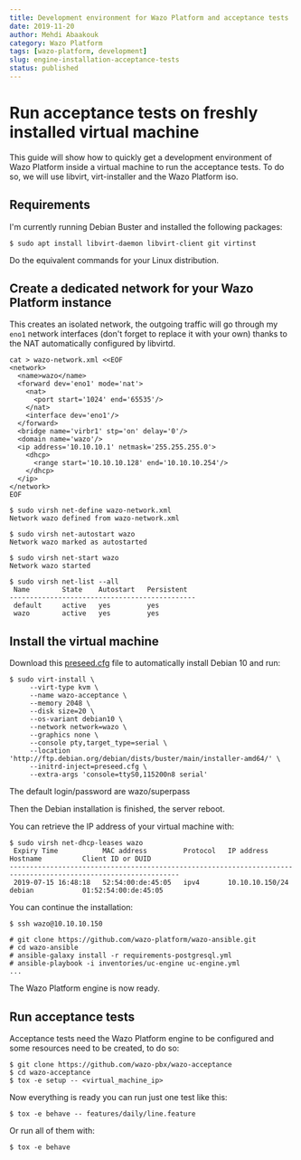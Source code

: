 ```yaml
---
title: Development environment for Wazo Platform and acceptance tests
date: 2019-11-20
author: Mehdi Abaakouk
category: Wazo Platform
tags: [wazo-platform, development]
slug: engine-installation-acceptance-tests
status: published
---
```


# Run acceptance tests on freshly installed virtual machine

This guide will show how to quickly get a development environment of
Wazo Platform inside a virtual machine to run the acceptance tests. To do so,
we will use libvirt, virt-installer and the Wazo Platform iso.

## Requirements

I'm currently running Debian Buster and installed the following packages:

```ShellSession
$ sudo apt install libvirt-daemon libvirt-client git virtinst
```

Do the equivalent commands for your Linux distribution.

## Create a dedicated network for your Wazo Platform instance

This creates an isolated network, the outgoing traffic will go through my `eno1`
network interfaces (don't forget to replace it with your own) thanks to the NAT
automatically configured by libvirtd.

```ShellSession
cat > wazo-network.xml <<EOF
<network>
  <name>wazo</name>
  <forward dev='eno1' mode='nat'>
    <nat>
      <port start='1024' end='65535'/>
    </nat>
    <interface dev='eno1'/>
  </forward>
  <bridge name='virbr1' stp='on' delay='0'/>
  <domain name='wazo'/>
  <ip address='10.10.10.1' netmask='255.255.255.0'>
    <dhcp>
      <range start='10.10.10.128' end='10.10.10.254'/>
    </dhcp>
  </ip>
</network>
EOF

$ sudo virsh net-define wazo-network.xml
Network wazo defined from wazo-network.xml

$ sudo virsh net-autostart wazo
Network wazo marked as autostarted

$ sudo virsh net-start wazo
Network wazo started

$ sudo virsh net-list --all
 Name        State    Autostart   Persistent
----------------------------------------------
 default     active   yes         yes
 wazo        active   yes         yes

```

## Install the virtual machine

Download this [preseed.cfg](../../misc/preseed.cfg) file to automatically install Debian 10 and run:

```ShellSession
$ sudo virt-install \
     --virt-type kvm \
     --name wazo-acceptance \
     --memory 2048 \
     --disk size=20 \
     --os-variant debian10 \
     --network network=wazo \
     --graphics none \
     --console pty,target_type=serial \
     --location 'http://ftp.debian.org/debian/dists/buster/main/installer-amd64/' \
     --initrd-inject=preseed.cfg \
     --extra-args 'console=ttyS0,115200n8 serial'
```

The default login/password are wazo/superpass

Then the Debian installation is finished, the server reboot.

You can retrieve the IP address of your virtual machine with:

```ShellSession
$ sudo virsh net-dhcp-leases wazo
 Expiry Time           MAC address         Protocol   IP address        Hostname          Client ID or DUID
----------------------------------------------------------------------------------------------------------------
 2019-07-15 16:48:18   52:54:00:de:45:05   ipv4       10.10.10.150/24   debian            01:52:54:00:de:45:05
```

You can continue the installation:

```ShellSession
$ ssh wazo@10.10.10.150

# git clone https://github.com/wazo-platform/wazo-ansible.git
# cd wazo-ansible
# ansible-galaxy install -r requirements-postgresql.yml
# ansible-playbook -i inventories/uc-engine uc-engine.yml
...
```

The Wazo Platform engine is now ready.

## Run acceptance tests

Acceptance tests need the Wazo Platform engine to be configured and
some resources need to be created, to do so:

```ShellSession
$ git clone https://github.com/wazo-pbx/wazo-acceptance
$ cd wazo-acceptance
$ tox -e setup -- <virtual_machine_ip>
```

Now everything is ready you can run just one test like this:

```ShellSession
$ tox -e behave -- features/daily/line.feature
```

Or run all of them with:

```ShellSession
$ tox -e behave
```
